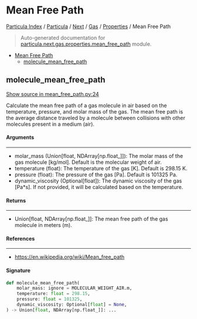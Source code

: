 # Mean Free Path

[Particula Index](../../../../README.md#particula-index) / [Particula](../../../index.md#particula) / [Next](../../index.md#next) / [Gas](../index.md#gas) / [Properties](./index.md#properties) / Mean Free Path

> Auto-generated documentation for [particula.next.gas.properties.mean_free_path](../../../../../particula/next/gas/properties/mean_free_path.py) module.

- [Mean Free Path](#mean-free-path)
  - [molecule_mean_free_path](#molecule_mean_free_path)

## molecule_mean_free_path

[Show source in mean_free_path.py:24](../../../../../particula/next/gas/properties/mean_free_path.py#L24)

Calculate the mean free path of a gas molecule in air based on the
temperature, pressure, and molar mass of the gas. The mean free path
is the average distance traveled by a molecule between collisions with
other molecules present in a medium (air).

#### Arguments

-----
- molar_mass (Union[float, NDArray[np.float_]]): The molar mass
of the gas molecule [kg/mol]. Default is the molecular weight of air.
- temperature (float): The temperature of the gas [K]. Default is 298.15 K.
- pressure (float): The pressure of the gas [Pa]. Default is 101325 Pa.
- dynamic_viscosity (Optional[float]): The dynamic viscosity of the gas
[Pa*s]. If not provided, it will be calculated based on the temperature.

#### Returns

--------
- Union[float, NDArray[np.float_]]: The mean free path of the gas molecule
in meters (m).

#### References

----------
- https://en.wikipedia.org/wiki/Mean_free_path

#### Signature

```python
def molecule_mean_free_path(
    molar_mass: ignore = MOLECULAR_WEIGHT_AIR.m,
    temperature: float = 298.15,
    pressure: float = 101325,
    dynamic_viscosity: Optional[float] = None,
) -> Union[float, NDArray[np.float_]]: ...
```
